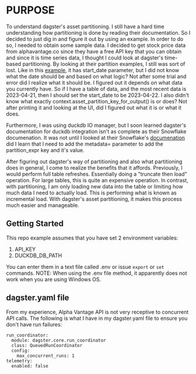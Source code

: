 # PURPOSE
To understand dagster's asset partitioning.  I still have a hard time understanding how partitioning is done by reading their documentation.  So I decided to just dig in and figure it out by using an example. In order to do so, I needed to obtain some sample data.  I decided to get stock price data from alphavantage.co since they have a free API key that you can obtain and since it is time series data, I thought I could look at dagster's time-based partitioning.  By looking at their partition examples, I still was sort of lost.  Like in this [example](https://docs.dagster.io/concepts/partitions-schedules-sensors/partitions#defining-partitioned-assets), it has start_date parameter, but I did not know what the date should be and based on what logic?  Not after some trial and error did I realize what it should be.  I figured out it depends on what data you currently have.  So if I have a table of data, and the most recent data is 2023-04-21, then I should set the start_date to be 2023-04-22. I also didn't know what exactly context.asset_partition_key_for_output() is or does?  Not after printing it and looking at the UI, did I figured out what it is or what it does.

Furthermore, I was using duckdb IO manager, but I soon learned dagster's documentation for duckdb integration isn't as complete as their Snowflake documenation.  It was not until I looked at their Snowflake's [documenation](https://docs.dagster.io/integrations/snowflake/reference#storing-partitioned-assets) did I learn that I need to add the metadata= parameter to add the partition_expr key and it's value.

After figuring out dagster's way of partitioning and also what partitioning does in general, I come to realize the benefits that it affords.  Previously, I would perform full table refreshes.  Essentially doing a "truncate then load" operation.  For large tables, this is quite an expensive operation.  In contrast, with partitioning, I am only loading new data into the table or limiting how much data I need to actually load.  This is performing what is known as incremental load.  With dagster's asset partitioning, it makes this process much easier and manageable.

## Getting Started
This repo example assumes that you have set 2 environment variables:

1. API_KEY
2. DUCKDB_DB_PATH

You can enter them in a text file called .env or issue `export` or `set` commands.  NOTE: When using the .env file method, it apparently does not work when you are using Windows OS.

## dagster.yaml file
From my experience, Alpha Vantage API is not very receptive to concurrent API calls.  The following is what I have in my dagster.yaml file to ensure you don't have run failures:
```
run_coordinator:
  module: dagster.core.run_coordinator
  class: QueuedRunCoordinator
  config:
    max_concurrent_runs: 1
telemetry:
  enabled: false
```
